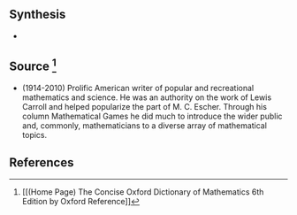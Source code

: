 ## Synthesis
- 
## Source [^1]
- (1914-2010) Prolific American writer of popular and recreational mathematics and science. He was an authority on the work of Lewis Carroll and helped popularize the part of M. C. Escher. Through his column Mathematical Games he did much to introduce the wider public and, commonly, mathematicians to a diverse array of mathematical topics. 
## References

[^1]: [[(Home Page) The Concise Oxford Dictionary of Mathematics 6th Edition by Oxford Reference]]